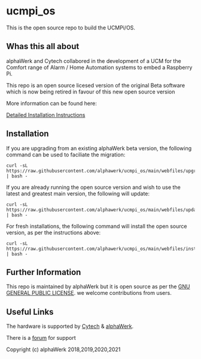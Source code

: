 # ucmpi_os

This is the open source repo to build the UCMPi/OS.

## Whas this all about

alphaWerk and Cytech collabored in the development of a UCM for the Comfort range of Alarm / Home Automation systems to embed a Raspberry Pi.

This repo is an open source licesed version of the original Beta software which is now being retired in favour of this new open source version

More information can be found here:

[Detailed Installation Instructions](https://github.com/alphawerk/ucmpi_os/blob/main/docs/README.md)

## Installation

If you are upgrading from an existing alphaWerk beta version, the following command can be used to faciliate the migration: 
```
curl -sL https://raw.githubusercontent.com/alphawerk/ucmpi_os/main/webfiles/upgrade.sh | bash -
```

If you are already running the open source version and wish to use the latest and greatest main version, the following will update:
```
curl -sL https://raw.githubusercontent.com/alphawerk/ucmpi_os/main/webfiles/update.sh | bash -
```

For fresh installations, the following command will install the open source version, as per the instructions above:
```
curl -sL https://raw.githubusercontent.com/alphawerk/ucmpi_os/main/webfiles/install.sh | bash -
```

## Further Information ##

This repo is maintained by alphaWerk but it is open source as per the [GNU GENERAL PUBLIC LICENSE](https://github.com/alphawerk/ucmpi_os/blob/main/LICENSE). we welcome contributions from users.

## Useful Links ##

The hardware is supported by [Cytech](http://www.cytech.biz) & [alphaWerk](http://www.alphawerk.co.uk).

There is a [forum](http://www.comfortforums.com/forum138/) for support

Copyright (c) alphaWerk 2018,2019,2020,2021 
